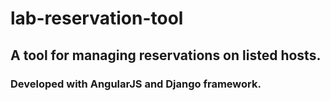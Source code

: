 # lab-reservation-tool
## A tool for managing reservations on listed hosts.
### Developed with AngularJS and Django framework.
